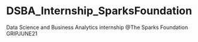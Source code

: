 # DSBA_Internship_SparksFoundation
Data Science and Business Analytics internship @The Sparks Foundation GRIPJUNE21
